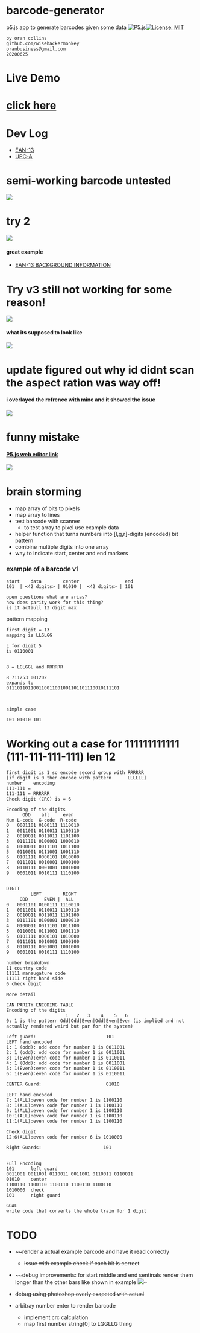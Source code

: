 # barcode-generator
 p5.js app to generate barcodes given some data
[![P5.js](https://img.shields.io/badge/P5.js-Enabled-pink.svg)](https://shields.io/)[![License: MIT](https://img.shields.io/badge/License-MIT-yellow.svg)](https://opensource.org/licenses/MIT)
```
by oran collins
github.com/wisehackermonkey
oranbusiness@gmail.com
20200625
```

# Live Demo
# [click here](#)



# Dev Log


- [EAN-13](https://en.wikipedia.org/wiki/International_Article_Number)
- [UPC-A](https://en.wikipedia.org/wiki/Universal_Product_Code)

# semi-working barcode untested
![](./Screenshot_3.png)

# try 2
![](https://i.postimg.cc/NFGQYcWQ/screenshot-3.png)

#### great example 
- [EAN-13 BACKGROUND INFORMATION](http://www.barcodeisland.com/ean13.phtml)

# Try v3 still not working for some reason!
![](https://i.postimg.cc/DZ6mcsZ2/screenshot-6.png)
#### what its supposed to look like
![](http://www.barcodeisland.com/ean13-2.gif)


# update figured out why id didnt scan the aspect ration was way off!
#### i overlayed the refrence with mine and it showed the issue
![](./Screenshot_2.png)

# funny mistake
#### [P5.js web editor link](https://editor.p5js.org/wisemonkey/present/3BL7cmc4a)
![](https://i.postimg.cc/ChX2FtLs/screenshot-5.png)

# brain storming
- map array of bits to pixels
- map array to lines 
- test barcode with scanner
    - to test array to pixel use example data
- helper function that turns numbers into [l,g,r]-digits (encoded) bit pattern
- combine multiple digits into one array
- way to indicate start, center and end markers

### example of a barcode v1
```
start    data        center                 end
101  | <42 digits> | 01010 |  <42 digits> | 101
```

```
open questions what are arias?
how does parity work for this thing?
is it actaull 13 digit max
```

pattern mapping
```
first digit = 13
mapping is LLGLGG

L for digit 5
is 0110001


8 = LGLGGL and RRRRRR

8 711253 001202
expands to 
011101101100110011001001101101110010111101



simple case 

101 01010 101
```

# Working out a case for 111111111111 (111-111-111-111) len 12
```text
first digit is 1 so encode second group with RRRRRR
[if digit is 0 then encode with pattern      LLLLLL]
number    encoding
111-111 = 
111-111 = RRRRRR
Check digit (CRC) is = 6

Encoding of the digits
      ODD    all     even
Num L-code	G-code	R-code
0	0001101	0100111	1110010
1	0011001	0110011	1100110
2	0010011	0011011	1101100
3	0111101	0100001	1000010
4	0100011	0011101	1011100
5	0110001	0111001	1001110
6	0101111	0000101	1010000
7	0111011	0010001	1000100
8	0110111	0001001	1001000
9	0001011	0010111	1110100

 
DIGIT
         LEFT        RIGHT
     ODD      EVEN |  ALL
0	0001101	0100111	1110010
1	0011001	0110011	1100110
2	0010011	0011011	1101100
3	0111101	0100001	1000010
4	0100011	0011101	1011100
5	0110001	0111001	1001110
6	0101111	0000101	1010000
7	0111011	0010001	1000100
8	0110111	0001001	1001000
9	0001011	0010111	1110100

number breakdown
11 country code
11111 manaugature code 
11111 right hand side 
6 check digit

More detail

EAN PARITY ENCODING TABLE
Encoding of the digits
                      1   2   3    4    5   6
0: 1 is the pattern Odd|Odd|Even|Odd|Even|Even (is implied and not actually rendered weird but par for the system)

Left guard:                          101
LEFT hand encoded
1: 1 (odd): odd code for number 1 is 0011001
2: 1 (odd): odd code for number 1 is 0011001
3: 1(Even):even code for number 1 is 0110011
4: 1 (Odd): odd code for number 1 is 0011001
5: 1(Even):even code for number 1 is 0110011
6: 1(Even):even code for number 1 is 0110011

CENTER Guard:                        01010

LEFT hand encoded
7: 1(ALL):even code for number 1 is 1100110
8: 1(ALL):even code for number 1 is 1100110
9: 1(ALL):even code for number 1 is 1100110
10:1(ALL):even code for number 1 is 1100110
11:1(ALL):even code for number 1 is 1100110

Check digit
12:6(ALL):even code for number 6 is 1010000

Right Guards:                       101


Full Encoding 
101      left guard
0011001 0011001 0110011 0011001 0110011 0110011 
01010    center
1100110 1100110 1100110 1100110 1100110 
1010000  check 
101      right guard

GOAL 
write code that converts the whole train for 1 digit

```

# TODO
- ~~render a actual example barcode and have it read correctly
    - ~~issue with example check if each bit is correct~~
- ~~debug improvements: for start middle and end sentinals render them longer than the other bars like shown in example ![](http://www.barcodeisland.com/ean13-2.gif)~

- ~~debug using photoshop overly exapcted with actual~~
- arbitray number enter to render barcode
    - implement crc calculation
    - map first number string[0] to LGGLLG thing
